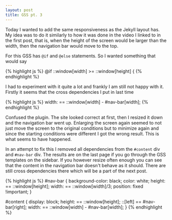 ```yaml
---
layout: post
title: GSS pt. 3
---
```


Today I wanted to add the same responsiveness as the Jekyll layout has. My idea was to do it similarly to how it was done in the video I linked to in the first post, that is, when the height of the screen would be larger than the width, then the navigation bar would move to the top.

For this GSS has `@if` and `@else` statements. So I wanted something that would say

{% highlight js %}
@if ::window[width] >= ::window[height] { 
{% endhighlight %}


I had to experiment with it quite a lot and frankly I am still not happy with it. Firstly it seems that the cross dependencies I put in last time

{% highlight js %}
width: == ::window[width] - #nav-bar[width];
{% endhighlight %}

Confused the plugin. The site looked correct at first, then I resized it down and the navigation bar went up. Enlarging the screen again seemed to not just move the screen to the original conditions but to minimize again and since the starting conditions were different I got the wrong result. This is what seems to have happened.

In an attempt to fix this I removed all dependencies from the `#content` div and `#nav-bar` div. The results are on the last page if you go through the GSS templates on the sidebar. If you however resize often enough you can see that the content in the navigation bar doesn't behave as it should. There are still cross dependencies there which will be a part of the next post.


{% highlight js %}
#nav-bar {
    background-color: black;
    color: white;
    height: == ::window[height];
    width: == ::window[width]/3;
    position: fixed !important;
}


#content {
    display: block;
    height: == ::window[height];
    ::[left] == #nav-bar[right];
    width: == ::window[width] - #nav-bar[width];
}
{% endhighlight %}

